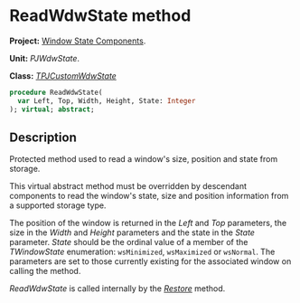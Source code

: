 # ReadWdwState method #

**Project:** [Window State Components](WindowStateComponents.md).

**Unit:** _PJWdwState_.

**Class:** _[TPJCustomWdwState](TPJCustomWdwState.md)_

```pascal
procedure ReadWdwState(
  var Left, Top, Width, Height, State: Integer
); virtual; abstract;
```

## Description ##

Protected method used to read a window's size, position and state from storage.

This virtual abstract method must be overridden by descendant components to read the window's state, size and position information from a supported storage type.

The position of the window is returned in the _Left_ and _Top_ parameters, the size in the _Width_ and _Height_ parameters and the state in the _State_ parameter. _State_ should be the ordinal value of a member of the _TWindowState_ enumeration: `wsMinimized`, `wsMaximized` or `wsNormal`. The parameters are set to those currently existing for the associated window on calling the method.

_ReadWdwState_ is called internally by the _[Restore](TPJCustomWdwStateRestore.md)_ method.